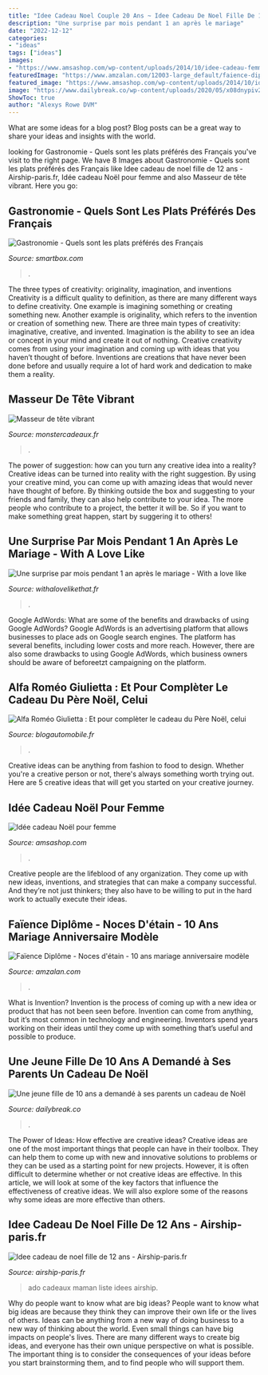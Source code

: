 ```yaml
---
title: "Idee Cadeau Noel Couple 20 Ans ~ Idee Cadeau De Noel Fille De 12 Ans"
description: "Une surprise par mois pendant 1 an après le mariage"
date: "2022-12-12"
categories:
- "ideas"
tags: ["ideas"]
images:
- "https://www.amsashop.com/wp-content/uploads/2014/10/idee-cadeau-femme-noel.jpg"
featuredImage: "https://www.amzalan.com/12003-large_default/faience-diplome-noces-d-etain-10-ans-mariage-anniversaire-modele-epis-idees-cadeaux-neuf.jpg"
featured_image: "https://www.amsashop.com/wp-content/uploads/2014/10/idee-cadeau-femme-noel.jpg"
image: "https://www.dailybreak.co/wp-content/uploads/2020/05/x08dnypiv2njbbwg.jpg"
ShowToc: true
author: "Alexys Rowe DVM"
---
```



What are some ideas for a blog post?
Blog posts can be a great way to share your ideas and insights with the world.

	

		
looking for Gastronomie - Quels sont les plats préférés des Français you've visit to the right page. We have 8 Images about Gastronomie - Quels sont les plats préférés des Français like Idee cadeau de noel fille de 12 ans - Airship-paris.fr, Idée cadeau Noël pour femme and also Masseur de tête vibrant. Here you go:
		
    
## Gastronomie - Quels Sont Les Plats Préférés Des Français

<img loading=lazy src="http://media.smartbox.com/blog/wp-content/uploads/2017/11/03170033/plats-pr%C3%A9f%C3%A9r%C3%A9s-des-francais.jpg" onerror="this.onerror=null;this.src='https://tse1.mm.bing.net/th?id=OIP.j7wyv80Vac60WdA6rkwM0gHaEK&amp;pid=15.1';" alt="Gastronomie - Quels sont les plats préférés des Français">

_Source: smartbox.com_

>. 

	

The three types of creativity: originality, imagination, and inventions
Creativity is a difficult quality to definition, as there are many different ways to define creativity. One example is imagining something or creating something new. Another example is originality, which refers to the invention or creation of something new. 
There are three main types of creativity: imaginative, creative, and invented. Imagination is the ability to see an idea or concept in your mind and create it out of nothing. Creative creativity comes from using your imagination and coming up with ideas that you haven’t thought of before. Inventions are creations that have never been done before and usually require a lot of hard work and dedication to make them a reality.

    
## Masseur De Tête Vibrant

<img loading=lazy src="https://cdn.monsterzeug.info/io/products/2886/share-image-2886.jpg?_jq=1631429807" onerror="this.onerror=null;this.src='https://tse2.mm.bing.net/th?id=OIP.My77VuYN1E5je8106XE6RgFZC0&amp;pid=15.1';" alt="Masseur de tête vibrant">

_Source: monstercadeaux.fr_

>. 

	

The power of suggestion: how can you turn any creative idea into a reality?
Creative ideas can be turned into reality with the right suggestion. By using your creative mind, you can come up with amazing ideas that would never have thought of before. By thinking outside the box and suggesting to your friends and family, they can also help contribute to your idea. The more people who contribute to a project, the better it will be. So if you want to make something great happen, start by suggering it to others!

    
## Une Surprise Par Mois Pendant 1 An Après Le Mariage - With A Love Like

<img loading=lazy src="https://withalovelikethat.fr/wp-content/uploads/2013/06/surprise-temoins-apres-mariage.jpg" onerror="this.onerror=null;this.src='https://tse3.mm.bing.net/th?id=OIP.FYm-0iiI3QcmrBI13rgalgHaHa&amp;pid=15.1';" alt="Une surprise par mois pendant 1 an après le mariage - With a love like">

_Source: withalovelikethat.fr_

>. 

	

Google AdWords: What are some of the benefits and drawbacks of using Google AdWords?
Google AdWords is an advertising platform that allows businesses to place ads on Google search engines. The platform has several benefits, including lower costs and more reach. However, there are also some drawbacks to using Google AdWords, which business owners should be aware of beforeetzt campaigning on the platform.

    
## Alfa Roméo Giulietta : Et Pour Complèter Le Cadeau Du Père Noël, Celui

<img loading=lazy src="https://cdn.blogautomobile.fr/wp-content/uploads/2009/12/alfaromeogiulietta12.jpg" onerror="this.onerror=null;this.src='https://tse2.mm.bing.net/th?id=OIP.YxaI14Tn1nZIIdL3EQNIqwHaFj&amp;pid=15.1';" alt="Alfa Roméo Giulietta : Et pour complèter le cadeau du Père Noël, celui">

_Source: blogautomobile.fr_

>. 

	

Creative ideas can be anything from fashion to food to design. Whether you're a creative person or not, there's always something worth trying out. Here are 5 creative ideas that will get you started on your creative journey.

    
## Idée Cadeau Noël Pour Femme

<img loading=lazy src="https://www.amsashop.com/wp-content/uploads/2014/10/idee-cadeau-femme-noel.jpg" onerror="this.onerror=null;this.src='https://tse3.mm.bing.net/th?id=OIP.HcKEDggm7kNGgW79P6OjTAHaIV&amp;pid=15.1';" alt="Idée cadeau Noël pour femme">

_Source: amsashop.com_

>. 

	

Creative people are the lifeblood of any organization. They come up with new ideas, inventions, and strategies that can make a company successful. And they’re not just thinkers; they also have to be willing to put in the hard work to actually execute their ideas.

    
## Faïence Diplôme - Noces D&#039;étain - 10 Ans Mariage Anniversaire Modèle

<img loading=lazy src="https://www.amzalan.com/12003-large_default/faience-diplome-noces-d-etain-10-ans-mariage-anniversaire-modele-epis-idees-cadeaux-neuf.jpg" onerror="this.onerror=null;this.src='https://tse4.mm.bing.net/th?id=OIP.JzfsVReEQNHWQ8MoMqdBSAAAAA&amp;pid=15.1';" alt="Faïence Diplôme - Noces d&#039;étain - 10 ans mariage anniversaire modèle">

_Source: amzalan.com_

>. 

	

What is Invention?
Invention is the process of coming up with a new idea or product that has not been seen before. Invention can come from anything, but it’s most common in technology and engineering. Inventors spend years working on their ideas until they come up with something that’s useful and possible to produce.

    
## Une Jeune Fille De 10 Ans A Demandé à Ses Parents Un Cadeau De Noël

<img loading=lazy src="https://www.dailybreak.co/wp-content/uploads/2020/05/x08dnypiv2njbbwg.jpg" onerror="this.onerror=null;this.src='https://tse2.mm.bing.net/th?id=OIP.ECnjuoK-mH3Gv8cDnJazzQHaFj&amp;pid=15.1';" alt="Une jeune fille de 10 ans a demandé à ses parents un cadeau de Noël">

_Source: dailybreak.co_

>. 

	

The Power of Ideas: How effective are creative ideas?
Creative ideas are one of the most important things that people can have in their toolbox. They can help them to come up with new and innovative solutions to problems or they can be used as a starting point for new projects. However, it is often difficult to determine whether or not creative ideas are effective. In this article, we will look at some of the key factors that influence the effectiveness of creative ideas. We will also explore some of the reasons why some ideas are more effective than others.

    
## Idee Cadeau De Noel Fille De 12 Ans - Airship-paris.fr

<img loading=lazy src="https://www.airship-paris.fr/wp-content/uploads/2019/09/idee-de-cadeau-de-noel-pour-ado-de-12-ans-idee-cadeau-femme-20-ans-elegant-id-es-cadeaux-fille-12-ans-idee-of-idee-de-cadeau-de-noel-pour-ado-de-12-ans-7.jpg" onerror="this.onerror=null;this.src='https://tse1.mm.bing.net/th?id=OIP.3SV13LxhLLQrNpR5VOdbrwHaEK&amp;pid=15.1';" alt="Idee cadeau de noel fille de 12 ans - Airship-paris.fr">

_Source: airship-paris.fr_

>ado cadeaux maman liste idees airship. 

	

Why do people want to know what are big ideas?
People want to know what big ideas are because they think they can improve their own life or the lives of others. Ideas can be anything from a new way of doing business to a new way of thinking about the world. Even small things can have big impacts on people's lives. There are many different ways to create big ideas, and everyone has their own unique perspective on what is possible. The important thing is to consider the consequences of your ideas before you start brainstorming them, and to find people who will support them.

